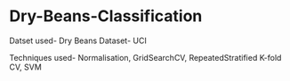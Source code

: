 # Dry-Beans-Classification

Datset used- Dry Beans Dataset- UCI 

Techniques used- Normalisation, GridSearchCV, RepeatedStratified K-fold CV, SVM
